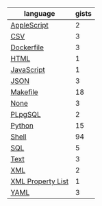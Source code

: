 language|gists
-|-
[AppleScript](https://gist.github.com/search?q=user%3Aandrewp-as-is+language:AppleScript)|2
[CSV](https://gist.github.com/search?q=user%3Aandrewp-as-is+language:CSV)|3
[Dockerfile](https://gist.github.com/search?q=user%3Aandrewp-as-is+language:Dockerfile)|3
[HTML](https://gist.github.com/search?q=user%3Aandrewp-as-is+language:HTML)|1
[JavaScript](https://gist.github.com/search?q=user%3Aandrewp-as-is+language:JavaScript)|1
[JSON](https://gist.github.com/search?q=user%3Aandrewp-as-is+language:JSON)|3
[Makefile](https://gist.github.com/search?q=user%3Aandrewp-as-is+language:Makefile)|18
[None](https://gist.github.com/search?q=user%3Aandrewp-as-is+language:None)|3
[PLpgSQL](https://gist.github.com/search?q=user%3Aandrewp-as-is+language:PLpgSQL)|2
[Python](https://gist.github.com/search?q=user%3Aandrewp-as-is+language:Python)|15
[Shell](https://gist.github.com/search?q=user%3Aandrewp-as-is+language:Shell)|94
[SQL](https://gist.github.com/search?q=user%3Aandrewp-as-is+language:SQL)|5
[Text](https://gist.github.com/search?q=user%3Aandrewp-as-is+language:Text)|3
[XML](https://gist.github.com/search?q=user%3Aandrewp-as-is+language:XML)|2
[XML Property List](https://gist.github.com/search?q=user%3Aandrewp-as-is+language:XML%20Property%20List)|1
[YAML](https://gist.github.com/search?q=user%3Aandrewp-as-is+language:YAML)|3